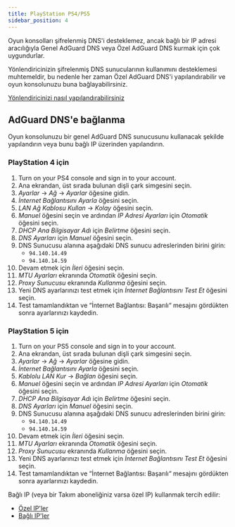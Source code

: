 ```yaml
---
title: PlayStation PS4/PS5
sidebar_position: 4
---
```


Oyun konsolları şifrelenmiş DNS'i desteklemez, ancak bağlı bir IP adresi aracılığıyla Genel AdGuard DNS veya Özel AdGuard DNS kurmak için çok uygundurlar.

Yönlendiricinizin şifrelenmiş DNS sunucularının kullanımını desteklemesi muhtemeldir, bu nedenle her zaman Özel AdGuard DNS'i yapılandırabilir ve oyun konsolunuzu buna bağlayabilirsiniz.

[Yönlendiricinizi nasıl yapılandırabilirsiniz](/private-dns/connect-devices/routers/routers.md)

## AdGuard DNS'e bağlanma

Oyun konsolunuzu bir genel AdGuard DNS sunucusunu kullanacak şekilde yapılandırın veya bunu bağlı IP üzerinden yapılandırın.

### PlayStation 4 için

1. Turn on your PS4 console and sign in to your account.
2. Ana ekrandan, üst sırada bulunan dişli çark simgesini seçin.
3. _Ayarlar_ → _Ağ_ → _Ayarlar_ öğesine gidin.
4. _İnternet Bağlantısını Ayarla_ öğesini seçin.
5. _LAN Ağ Kablosu Kullan_ → _Kolay_ öğesini seçin.
6. _Manuel_ öğesini seçin ve ardından _IP Adresi Ayarları_ için _Otomatik_ öğesini seçin.
7. _DHCP Ana Bilgisayar Adı_ için _Belirtme_ öğesini seçin.
8. _DNS Ayarları_ için _Manuel_ öğesini seçin.
9. DNS Sunucusu alanına aşağıdaki DNS sunucu adreslerinden birini girin:
   - `94.140.14.49`
   - `94.140.14.59`
10. Devam etmek için _İleri_ öğesini seçin.
11. _MTU Ayarları_ ekranında _Otomatik_ öğesini seçin.
12. _Proxy Sunucusu_ ekranında _Kullanma_ öğesini seçin.
13. Yeni DNS ayarlarınızı test etmek için _İnternet Bağlantısını Test Et_ öğesini seçin.
14. Test tamamlandıktan ve “İnternet Bağlantısı: Başarılı“ mesajını gördükten sonra ayarlarınızı kaydedin.

### PlayStation 5 için

1. Turn on your PS5 console and sign in to your account.
2. Ana ekrandan, üst sırada bulunan dişli çark simgesini seçin.
3. _Ayarlar_ → _Ağ_ → _Ayarlar_ öğesine gidin.
4. _İnternet Bağlantısını Ayarla_ öğesini seçin.
5. _Kablolu LAN Kur_ → _Bağlan_ öğesini seçin.
6. _Manuel_ öğesini seçin ve ardından _IP Adresi Ayarları_ için _Otomatik_ öğesini seçin.
7. _DHCP Ana Bilgisayar Adı_ için _Belirtme_ öğesini seçin.
8. _DNS Ayarları_ için _Manuel_ öğesini seçin.
9. DNS Sunucusu alanına aşağıdaki DNS sunucu adreslerinden birini girin:
   - `94.140.14.49`
   - `94.140.14.59`
10. Devam etmek için _İleri_ öğesini seçin.
11. _MTU Ayarları_ ekranında _Otomatik_ öğesini seçin.
12. _Proxy Sunucusu_ ekranında _Kullanma_ öğesini seçin.
13. Yeni DNS ayarlarınızı test etmek için _İnternet Bağlantısını Test Et_ öğesini seçin.
14. Test tamamlandıktan ve “İnternet Bağlantısı: Başarılı“ mesajını gördükten sonra ayarlarınızı kaydedin.

Bağlı IP (veya bir Takım aboneliğiniz varsa özel IP) kullanmak tercih edilir:

- [Özel IP'ler](/private-dns/connect-devices/other-options/dedicated-ip.md)
- [Bağlı IP'ler](/private-dns/connect-devices/other-options/linked-ip.md)
